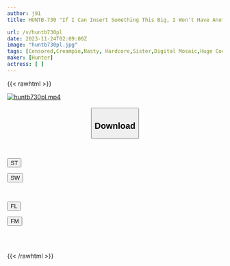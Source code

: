 ```yaml
---
author: j91
title: HUNTB-730 "If I Can Insert Something This Big, I Won't Have Another Penis Inserted..." My Step-sister Is Addicted To Her Brother-in-law's Big Dick And Can't Get Enough Of Having Sex With Her Boyfriend.

url: /v/huntb730pl
date: 2023-11-24T02:09:00Z
image: "huntb730pl.jpg"
tags: [Censored,Creampie,Nasty, Hardcore,Sister,Digital Mosaic,Huge Cock	 ]
maker: [Hunter]
actress: [ ]
---
```



{{< rawhtml >}}

<div class="video" data-videoid="lQ03p2LOJGt7r1A">
    <a href="javascript:;">
        <img src="/v/huntb730pl/huntb730pl.jpg" width="WIDTH" height="HEIGHT" alt="huntb730pl.mp4" loading="lazy">
    </a>
</div>

<script type="text/javascript" src="https://j91.asia/asset/on-demand-st.js"></script>

<br>
  <link rel="stylesheet" href="https://j91.asia/asset/bs5.css">
  
  <center>
  <button class="btn btn-primary" type="button" data-bs-toggle="collapse" data-bs-target=".multi-collapse" aria-expanded="false" aria-controls="multiCollapseExample1 multiCollapseExample2"><h2>Download</h2></button></center>
</p>
<div class="row">
  <div class="col">
    <div class="collapse multi-collapse" id="multiCollapseExample1">
      <div class="card card-body">
	      	      <br>
<div class="buttons">  
<p><a href="https://streamtape.to/v/lQ03p2LOJGt7r1A" target="_blank"><button class="btn-hover color-3"><i class="fa fa-download"></i> ST</button></a></p>
<p><a href="https://flaswish.com/wpn5gtiw1ze9" target="_blank"><button class="btn-hover color-2"><i class="fa fa-download"></i> SW</button></a></p></div>
    </div>
  </div>
</div>
  <div class="col">
    <div class="collapse multi-collapse" id="multiCollapseExample2">
      <div class="card card-body">
	      <br>
<div class="buttons">
<p><a href="https://filelions.site/f/xbragf0p0mon" target="_blank"><button class="btn-hover color-9"><i class="fa fa-download"></i> FL</button></a></p>
<p><a href="https://filemoon.sx/d/rg2jtlnej9c4" target="_blank"><button class="btn-hover color-8"><i class="fa fa-download"></i> FM</button></a></p></div>
<br><br>
      </div>
    </div>
  </div>
</div>

{{< /rawhtml >}}

